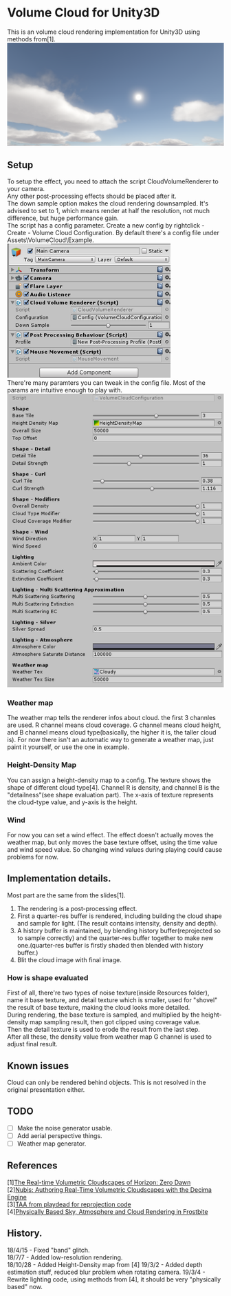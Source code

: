 # Volume Cloud for Unity3D
This is an volume cloud rendering implementation for Unity3D using methods from[1].
![](./Pictures/1.png)

## Setup
To setup the effect, you need to attach the script CloudVolumeRenderer to your camera.  
Any other post-processing effects should be placed after it.  
The down sample option makes the cloud rendering downsampled. It's advised to set to 1, which means render at half the resolution, not much difference, but huge performance gain.  
The script has a config parameter. Create a new config by rightclick - Create - Volume Cloud Configuration. By default there's a config file under Assets\VolumeCloud\Example.  
![](./Pictures/setup.png)  
There're many paramters you can tweak in the config file. Most of the params are intuitive enough to play with.
![](./Pictures/config.png)  

### Weather map
The weather map tells the renderer infos about cloud. the first 3 channles are used. R channel means cloud coverage. G channel means cloud height, and B channel means cloud type(basically, the higher it is, the taller cloud is). 
For now there isn't an automatic way to generate a weather map, just paint it yourself, or use the one in example.  

### Height-Density Map
You can assign a height-density map to a config. The texture shows the shape of different cloud type[4]. Channel R is density, and channel B is the "detailness"(see shape evaluation part). The x-axis of texture represents the cloud-type value, and y-axis is the height.  

### Wind
For now you can set a wind effect. The effect doesn't actually moves the weather map, but only moves the base texture offset, using the time value and wind speed value. So changing wind values during playing could cause problems for now.

## Implementation details.
Most part are the same from the slides[1].  
1. The rendering is a post-processing effect.  
2. First a quarter-res buffer is rendered, including building the cloud shape and sample for light. (The result contains intensity, density and depth).  
3. A history buffer is maintained, by blending history buffer(reprojected so to sample correctly) and the quarter-res buffer together to make new one.(quarter-res buffer is firstly shaded then blended with history buffer.)  
4. Blit the cloud image with final image.  

### How is shape evaluated  
First of all, there're two types of noise texture(inside Resources folder), name it base texture, and detail texture which is smaller, used for "shovel" the result of base texture, making the cloud looks more detailed.  
During rendering, the base texture is sampled, and multiplied by the height-density map sampling result, then got clipped using coverage value.  
Then the detail texture is used to erode the result from the last step.  
After all these, the density value from weather map G channel is used to adjust final result.

## Known issues 
Cloud can only be rendered behind objects. This is not resolved in the original presentation either.  

## TODO
- [ ] Make the noise generator usable.
- [ ] Add aerial perspective things.
- [ ] Weather map generator.

## References
[1][The Real-time Volumetric Cloudscapes of Horizon: Zero Dawn](http://www.advances.realtimerendering.com/s2015/index.html)  
[2][Nubis: Authoring Real-Time Volumetric Cloudscapes with the Decima Engine](http://www.advances.realtimerendering.com/s2017/index.html)  
[3][TAA from playdead for reprojection code](https://github.com/playdeadgames/temporal)  
[4][Physically Based Sky, Atmosphere and Cloud Rendering in Frostbite](https://media.contentapi.ea.com/content/dam/eacom/frostbite/files/s2016-pbs-frostbite-sky-clouds-new.pdf)

## History.
18/4/15 - Fixed "band" glitch.  
18/7/7 - Added low-resolution rendering.  
18/10/28 - Added Height-Density map from [4]
19/3/2 - Added depth estimation stuff, reduced blur problem when rotating camera.
19/3/4 - Rewrite lighting code, using methods from [4], it should be very "physically based" now.